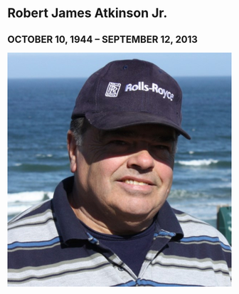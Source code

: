 # Robert James Atkinson Jr.
## OCTOBER 10, 1944 – SEPTEMBER 12, 2013

<center><img alt="PC GIF" src="/img/bob.jpg" width="512" /></center>

